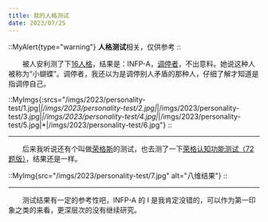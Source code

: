 ```yaml
---
title: 我的人格测试
date: 2023/07/25
---
```


::MyAlert{type="warning"}
**人格测试**相关，仅供参考
::

　　被人安利测了下[16人格](https://www.16personalities.com/ch/%E4%BA%BA%E6%A0%BC%E6%B5%8B%E8%AF%95)，结果是：INFP-A，[调停者](https://www.16personalities.com/ch/infp-%E4%BA%BA%E6%A0%BC)，不出意料。她说这种人被称为“小蝴蝶”。调停者，我还以为是调停别人矛盾的那种人，仔细了解才知道是指调停自己。

::MyImgs{:srcs="/imgs/2023/personality-test/1.jpg|*|/imgs/2023/personality-test/2.jpg|*|/imgs/2023/personality-test/3.jpg|*|/imgs/2023/personality-test/4.jpg|*|/imgs/2023/personality-test/5.jpg|*|/imgs/2023/personality-test/6.jpg"}
::

***

　　后来我听说还有个叫做[荣格斯](https://www.jungus.cn/)的测试，也去测了一下[荣格认知功能测试（72题版）](https://www.jungus.cn/zh-hans/test/)，结果还是一样。

::MyImg{src="/imgs/2023/personality-test/7.jpg" alt="八维结果"}
::

***

　　测试结果有一定的参考性吧，INFP-A 的 I 是我肯定没错的，可以作为第一印象之类的来看，更深层次的没有继续研究。